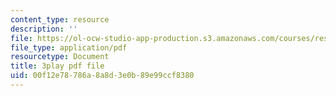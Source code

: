 ```yaml
---
content_type: resource
description: ''
file: https://ol-ocw-studio-app-production.s3.amazonaws.com/courses/res-6-012-introduction-to-probability-spring-2018/00f12e78786a8a8d3e0b89e99ccf8380_wSQaYn2h-e8.pdf
file_type: application/pdf
resourcetype: Document
title: 3play pdf file
uid: 00f12e78-786a-8a8d-3e0b-89e99ccf8380
---
```

